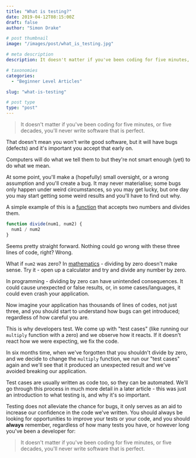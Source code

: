 ```yaml
---
title: "What is testing?"
date: 2019-04-12T08:15:00Z
draft: false
author: "Simon Drake"

# post thumbnail
image: "/images/post/what_is_testing.jpg"

# meta description
description: It doesn't matter if you've been coding for five minutes, or five decades, you'll never write software that is perfect. Testing helps catch bugs!"

# taxonomies
categories:
  - "Beginner Level Articles"

slug: "what-is-testing"

# post type
type: "post"
---
```




> It doesn't matter if you've been coding for five minutes, or five decades, you'll never write software that is perfect.

That doesn't mean you won't write good software, but it will have bugs (defects) and it's important you accept that early on.

Computers will do what we tell them to but they're not smart enough (yet) to do what we mean.

At some point, you'll make a (hopefully) small oversight, or a wrong assumption and you'll create a bug. It may never materialise; some bugs only happen under weird circumstances, so you may get lucky, but one day you may start getting some weird results and you'll have to find out why.

A simple example of this is a [function](https://codetips.co.uk/beginner/what-is-a-function/) that accepts two numbers and divides them.

```js
function divide(num1, num2) {
  num1 / num2
}
```



Seems pretty straight forward. Nothing could go wrong with these three lines of code, right? Wrong.

What if `num2` was zero? In [mathematics](https://www.mathsisfun.com/numbers/dividing-by-zero.html) - dividing by zero doesn't make sense. Try it - open up a calculator and try and divide any number by zero.

In programming - dividing by zero can have unintended consequences. It could cause unexpected or false results, or, in some cases/languages, it could even crash your application.

Now imagine your application has thousands of lines of codes, not just three, and you should start to understand how bugs can get introduced; regardless of how careful you are.

This is why developers test. We come up with "test cases" (like running our `multiply` function with a zero) and we observe how it reacts. If it doesn't react how we were expecting, we fix the code.

In six months time, when we've forgotten that you shouldn't divide by zero, and we decide to change the `multiply` function, we run our "test cases" again and we'll see that it produced an unexpected result and we've avoided breaking our application.

Test cases are usually written as code too, so they can be automated. We'll go through this process in much more detail in a later article - this was just an introduction to what testing is, and why it's so important.

Testing does not alleviate the chance for bugs, it only serves as an aid to increase our confidence in the code we've written. You should always be looking for opportunities to improve your tests or your code, and you should **always** remember, regardless of how many tests you have, or however long you've been a developer for:

> It doesn't matter if you've been coding for five minutes, or five decades, you'll never write software that is perfect.


